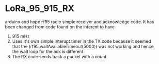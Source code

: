 # LoRa_95_915_RX
arduino and hope rf95 radio simple receiver and acknowledge code.
It has been changed from code found on the interent to have

1. 915 mHz
2. Uses it's own simple interupt timer in the TX code because it seemed that the  (rf95.waitAvailableTimeout(5000)) was not working and hence the wait loop for the ack is different
3. The RX code sends back a packet with a count
